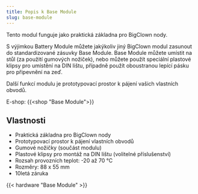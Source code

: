 ```yaml
---
title: Popis k Base Module
slug: base-module
---
```


Tento modul funguje jako praktická základna pro BigClown nody.

S výjimkou Battery Module můžete jakýkoliv jiný BigClown modul zasunout do standardizované zásuvky Base Module. Base Module můžete umístit na stůl (za použití gumových nožiček), nebo můžete použít speciální plastové klipsy pro umístění na DIN lištu, případně použít oboustranou lepící pásku pro připevnění na zeď.

Další funkcí modulu je prototypovací prostor k pájení vašich vlastních obvodů.

E-shop: {{<shop "Base Module">}}

## Vlastnosti

  * Praktická základna pro BigClown nody
  * Prototypovací prostor k pájení vlastních obvodů
  * Gumové nožičky (součást modulu)
  * Plastové klipsy pro montáž na DIN lištu (volitelné příslušenství)
  * Rozsah provozních teplot: -20 až 70 °C
  * Rozměry: 88 x 55 mm
  * 10letá záruka

{{< hardware "Base Module" >}}
